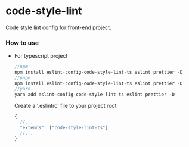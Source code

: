 # code-style-lint
Code style lint config for front-end project.

### How to use

- For typescript project

  ```js
  //npm
  npm install eslint-config-code-style-lint-ts eslint prettier -D
  //pnpm 
  npm install eslint-config-code-style-lint-ts eslint prettier -D
  //yarn
  yarn add eslint-config-code-style-lint-ts eslint prettier -D
  ```

  Create a '.eslintrc' file to your project root

  ```javascript
  {
    //...
    "extends": ["code-style-lint-ts"]
    //...
  }
  ```
